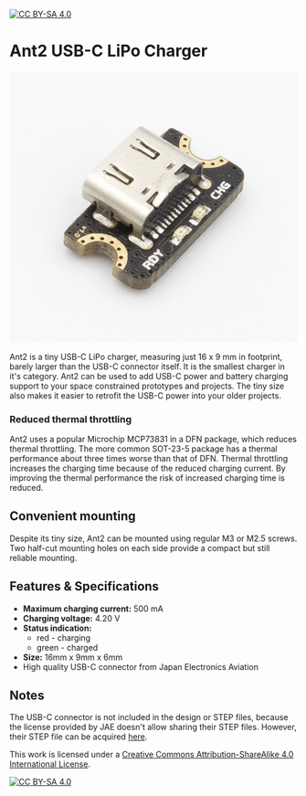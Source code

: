 [![CC BY-SA 4.0][cc-by-sa-shield]][cc-by-sa]

# Ant2 USB-C LiPo Charger

![alt text](images/ant2-lipo-charger-side-1.jpg "Logo Title Text 1")

Ant2 is a tiny USB-C LiPo charger, measuring just 16 x 9 mm in footprint, barely larger than the USB-C connector itself. It is the smallest charger in it's category. Ant2 can be used to add USB-C power and battery charging support to your space constrained prototypes and projects. The tiny size also makes it easier to retrofit the USB-C power into your older projects.

### Reduced thermal throttling

Ant2 uses a popular Microchip MCP73831 in a DFN package, which reduces thermal throttling. The more common SOT-23-5 package has a thermal performance about three times worse than that of DFN. Thermal throttling increases the charging time because of the reduced charging current. By improving the thermal performance the risk of increased charging time is reduced.

## Convenient mounting

Despite its tiny size, Ant2 can be mounted using regular M3 or M2.5 screws. Two half-cut mounting holes on each side provide a compact but still reliable mounting.

## Features & Specifications

- **Maximum charging current:** 500 mA
- **Charging voltage:** 4.20 V
- **Status indication:**
	- red - charging
	- green - charged
- **Size:** 16mm x 9mm x 6mm
- High quality USB-C connector from Japan Electronics Aviation

## Notes

The USB-C connector is not included in the design or STEP files, because the license provided by JAE doesn't allow sharing their STEP files. However, their STEP file can be acquired [here](https://www.jae.com/en/connectors/series/detail/product/id=91780).

This work is licensed under a
[Creative Commons Attribution-ShareAlike 4.0 International License][cc-by-sa].

[![CC BY-SA 4.0][cc-by-sa-image]][cc-by-sa]

[cc-by-sa]: http://creativecommons.org/licenses/by-sa/4.0/
[cc-by-sa-image]: https://licensebuttons.net/l/by-sa/4.0/88x31.png
[cc-by-sa-shield]: https://img.shields.io/badge/License-CC%20BY--SA%204.0-lightgrey.svg
